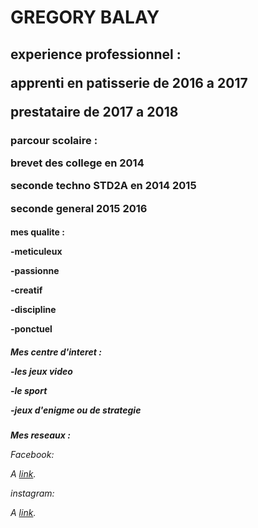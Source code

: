<h1><strong> GREGORY BALAY </strong> 
  <h2><strong>experience professionnel :</strong>
    
   <p>apprenti en patisserie de 2016 a 2017 
   <p>prestataire de 2017 a 2018 
    
  <h3><strong>parcour scolaire :</strong>
  
   <p>brevet des college en 2014 
   <p>seconde techno STD2A en 2014 2015
   <p>seconde general 2015 2016
    
  <h4><strong>mes qualite :</strong> 
  
   <p>-meticuleux 
   <p>-passionne
   <p>-creatif 
   <p>-discipline
   <p>-ponctuel
    
  <h5><strong>Mes centre d'interet :</strong> 
    
   <p>-les jeux video 
   <p> -le sport
   <p> -jeux d'enigme ou de strategie
    
  <h6><strong>Mes reseaux :</strong> 
 
 <p>Facebook:
  <p>A <a href="https://www.facebook.com/gregory.balay.9">link</a>.</p>
 <p>instagram:
  <p>A <a href="https://www.instagram.com/diyu_yao/">link</a>.</p>
